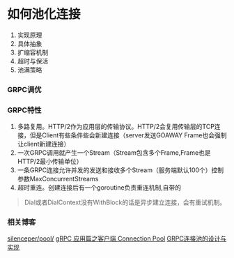 # 如何池化连接

1. 实现原理
2. 具体抽象
3. 扩缩容机制
4. 超时与保活
5. 池满策略

### GRPC调优

### GRPC特性
1. 多路复用。HTTP/2作为应用层的传输协议。HTTP/2会复用传输层的TCP连接，但是Client有些条件些会新建连接（server发送GOAWAY Frame也会强制让client新建连接）
2. 一次GRPC调用就产生一个Stream（Stream包含多个Frame,Frame也是HTTP/2最小传输单位）
3. 一条GRPC连接允许并发的发送和接收多个Stream（服务端默认100个）控制参数MaxConcurrentStreams
4. 超时重连。创建连接后有一个goroutine负责重连机制,自带的
> Dial或者DialContext没有WithBlock的话是异步建立连接，会有重试机制。


### 相关博客

[silenceper/pool/](https://github.com/silenceper/pool/blob/master/README_ZH_CN.md)
[gRPC 应用篇之客户端 Connection Pool](https://pandaychen.github.io/2020/10/03/DO-WE-NEED-GRPC-CLIENT-POOL/)
[GRPC连接池的设计与实现](https://zhuanlan.zhihu.com/p/100200985)